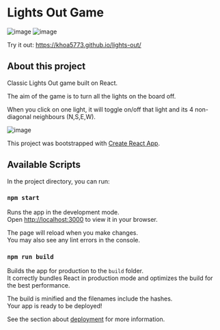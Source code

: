 # Lights Out Game

![image](https://img.shields.io/badge/React-20232A?style=for-the-badge&logo=react&logoColor=61DAFB)
![image](https://img.shields.io/badge/CSS3-1572B6?style=for-the-badge&logo=css3&logoColor=white)

Try it out:
https://khoa5773.github.io/lights-out/

## About this project

Classic Lights Out game built on React.

The aim of the game is to turn all the lights on the board off.

When you click on one light, it will toggle on/off that light and its 4 non-diagonal neighbours (N,S,E,W).

![image](https://user-images.githubusercontent.com/110251375/201321115-1daa4f59-14e1-4a47-ae8a-da309aeaec34.png)


This project was bootstrapped with [Create React App](https://github.com/facebook/create-react-app).


## Available Scripts

In the project directory, you can run:

### `npm start`

Runs the app in the development mode.\
Open [http://localhost:3000](http://localhost:3000) to view it in your browser.

The page will reload when you make changes.\
You may also see any lint errors in the console.


### `npm run build`

Builds the app for production to the `build` folder.\
It correctly bundles React in production mode and optimizes the build for the best performance.

The build is minified and the filenames include the hashes.\
Your app is ready to be deployed!

See the section about [deployment](https://facebook.github.io/create-react-app/docs/deployment) for more information.

